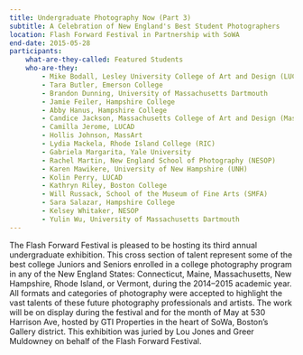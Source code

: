 ```yaml
---
title: Undergraduate Photography Now (Part 3)
subtitle: A Celebration of New England's Best Student Photographers
location: Flash Forward Festival in Partnership with SoWA
end-date: 2015-05-28
participants:
    what-are-they-called: Featured Students
    who-are-they:
        - Mike Bodall, Lesley University College of Art and Design (LUCAD)
        - Tara Butler, Emerson College
        - Brandon Dunning, University of Massachusetts Dartmouth
        - Jamie Feiler, Hampshire College
        - Abby Hanus, Hampshire College
        - Candice Jackson, Massachusetts College of Art and Design (MassArt)
        - Camilla Jerome, LUCAD
        - Hollis Johnson, MassArt
        - Lydia Mackela, Rhode Island College (RIC)
        - Gabriela Margarita, Yale University
        - Rachel Martin, New England School of Photography (NESOP)
        - Karen Mawikere, University of New Hampshire (UNH)
        - Kolin Perry, LUCAD
        - Kathryn Riley, Boston College
        - Will Russack, School of the Museum of Fine Arts (SMFA)
        - Sara Salazar, Hampshire College
        - Kelsey Whitaker, NESOP
        - Yulin Wu, University of Massachusetts Dartmouth
---
```


The Flash Forward Festival is pleased to be hosting its third annual undergraduate exhibition. This cross section of talent represent some of the best college Juniors and Seniors enrolled in a college photography program in any of the New England States: Connecticut, Maine, Massachusetts, New Hampshire, Rhode Island, or Vermont, during the 2014–2015 academic year. All formats and categories of photography were accepted to highlight the vast talents of these future photography professionals and artists. The work will be on display during the festival and for the month of May at 530 Harrison Ave, hosted by GTI Properties in the heart of SoWa, Boston’s Gallery district. This exhibition was juried by Lou Jones and Greer Muldowney on behalf of the Flash Forward Festival.